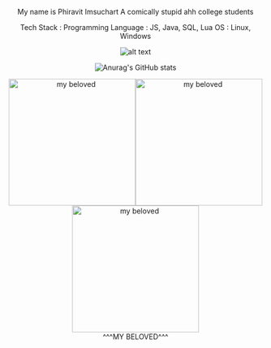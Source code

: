 
<div align="center">
  
My name is Phiravit Imsuchart
A comically stupid ahh college students

Tech Stack :
Programming Language : JS, Java, SQL, Lua
OS : Linux, Windows

![alt text](https://media.discordapp.net/attachments/825017831715373111/1018800041827250218/attachment-30.gif?ex=677107fa&is=676fb67a&hm=c13413296024579143ba261d7c8cc33e9a29769476eaec7f910f514b9cd337f4&)

![Anurag's GitHub stats](https://github-readme-stats.vercel.app/api?username=phiravit&show_icons=true&theme=radical)

<img src="https://media1.tenor.com/m/q03LPJkpepIAAAAd/2021.gif" width="250" alt="my beloved" title="my beloved"><img src="https://media1.tenor.com/m/q03LPJkpepIAAAAd/2021.gif" width="250" alt="my beloved" title="my beloved"><img src="https://media1.tenor.com/m/q03LPJkpepIAAAAd/2021.gif" width="250" alt="my beloved" title="my beloved"><br>
^^^MY BELOVED^^^
</div>
